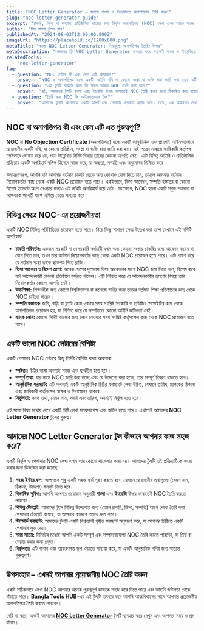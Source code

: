 ```yaml
---
title: "NOC Letter Generator – সহজে বাংলা ও ইংরেজিতে অনাপত্তিপত্র তৈরি করুন"
slug: "noc-letter-generator-guide"
excerpt: "চাকরি, ভিসা বা অন্যান্য প্রাতিষ্ঠানিক কাজের জন্য নির্ভুল অনাপত্তিপত্র (NOC) লেখা এখন আরও সহজ। জানুন কীভাবে আমাদের টুল ব্যবহার করে মিনিটের মধ্যে পেশাদার NOC তৈরি করবেন।"
author: "টিম বাংলা টুলস হাব"
publishedAt: "2024-08-03T12:00:00.000Z"
imageUrl: "https://placehold.co/1200x600.png"
metaTitle: "বাংলা NOC Letter Generator: বিনামূল্যে অনাপত্তিপত্র তৈরির উপায়"
metaDescription: "আমাদের ফ্রি NOC Letter Generator ব্যবহার করে সহজেই বাংলা ও ইংরেজিতে অনাপত্তিপত্র তৈরি করুন। চাকরি, ভিসা বা অন্যান্য কাজের জন্য সেরা ফরম্যাট।"
relatedTools:
  - "noc-letter-generator"
faq:
  - question: "NOC লেটার কী এবং কেন এটি প্রয়োজন?"
    answer: "NOC বা অনাপত্তিপত্র হলো একটি আইনি নথি যা কোনো সংস্থা বা ব্যক্তি দ্বারা জারি করা হয়। এটি প্রমাণ করে যে, কোনো নির্দিষ্ট বিষয়ে তাদের কোনো আপত্তি নেই। চাকরি পরিবর্তন, বিদেশ ভ্রমণ, বা কোনো নির্দিষ্ট প্রকল্পের জন্য এটি প্রয়োজন হতে পারে।"
  - question: "এই টুলটি ব্যবহার করে কি উভয় ভাষায় NOC তৈরি করা যাবে?"
    answer: "হ্যাঁ, আমাদের টুলটি বাংলা এবং ইংরেজি উভয় ভাষাতেই NOC তৈরি করার জন্য ডিজাইন করা হয়েছে। আপনি আপনার প্রয়োজন অনুযায়ী ভাষা নির্বাচন করতে পারবেন।"
  - question: "তৈরি করা NOC কি আইনগতভাবে বৈধ?"
    answer: "আমাদের টুলটি আপনাকে একটি আদর্শ এবং পেশাদার ফরম্যাট প্রদান করে। তবে, এর আইনগত বৈধতা নিশ্চিত করার জন্য এটিকে অবশ্যই সংশ্লিষ্ট কর্তৃপক্ষের দ্বারা স্বাক্ষরিত এবং সিলমোহরযুক্ত হতে হবে। এটি একটি খসড়া তৈরির জন্য সেরা টুল।"
---
```


## NOC বা অনাপত্তিপত্র কী এবং কেন এটি এত গুরুত্বপূর্ণ?

**NOC** বা **No Objection Certificate** (অনাপত্তিপত্র) হলো একটি আনুষ্ঠানিক এবং প্রায়শই আইনগতভাবে প্রয়োজনীয় একটি নথি, যা কোনো প্রতিষ্ঠান, সংস্থা বা ব্যক্তি দ্বারা জারি করা হয়। এই পত্রের মাধ্যমে জারিকারী কর্তৃপক্ষ স্পষ্টভাবে ঘোষণা করে যে, পত্রে উল্লেখিত নির্দিষ্ট বিষয়ে তাদের কোনো আপত্তি নেই। এটি বিভিন্ন আইনি ও প্রাতিষ্ঠানিক প্রক্রিয়ায় একটি অপরিহার্য দলিল হিসেবে কাজ করে, যা স্বচ্ছতা, সম্মতি এবং অনুমোদন নিশ্চিত করে।

উদাহরণস্বরূপ, আপনি যদি আপনার বর্তমান চাকরি ছেড়ে অন্য কোথাও যোগ দিতে চান, তাহলে আপনার বর্তমান নিয়োগকর্তার কাছ থেকে একটি NOC প্রয়োজন হতে পারে। একইভাবে, ভিসা আবেদন, সম্পত্তি হস্তান্তর বা কোনো বিশেষ ইভেন্টে অংশ নেওয়ার জন্যও এই নথিটি অপরিহার্য হয়ে ওঠে। সংক্ষেপে, NOC হলো একটি সবুজ সংকেত যা আপনাকে পরবর্তী ধাপে এগিয়ে যেতে সাহায্য করে।

## বিভিন্ন ক্ষেত্রে NOC-এর প্রয়োজনীয়তা

একটি NOC বিভিন্ন পরিস্থিতিতে প্রয়োজন হতে পারে। নিচে কিছু সাধারণ ক্ষেত্র উল্লেখ করা হলো যেখানে এই নথিটি অপরিহার্য:

*   **চাকরি পরিবর্তন:** একজন সরকারি বা বেসরকারি কর্মচারী যখন অন্য কোনো সংস্থায় চাকরির জন্য আবেদন করেন বা যোগ দিতে চান, তখন তার বর্তমান নিয়োগকর্তার কাছ থেকে একটি NOC প্রয়োজন হতে পারে। এটি প্রমাণ করে যে বর্তমান সংস্থা তাকে ছাড়পত্র দিতে রাজি।
*   **ভিসা আবেদন ও বিদেশ ভ্রমণ:** অনেক দেশের দূতাবাস ভিসা আবেদনের সাথে NOC জমা দিতে বলে, বিশেষ করে যদি আবেদনকারী কোনো প্রতিষ্ঠানে কর্মরত থাকেন। এটি নিশ্চিত করে যে আবেদনকারীর ভ্রমণের বিষয়ে তার নিয়োগকর্তার কোনো আপত্তি নেই।
*   **উচ্চশিক্ষা:** শিক্ষার্থীরা অন্য কোনো বিশ্ববিদ্যালয় বা কলেজে ভর্তির জন্য তাদের বর্তমান শিক্ষা প্রতিষ্ঠানের কাছ থেকে NOC চাইতে পারেন।
*   **সম্পত্তি হস্তান্তর:** জমি, বাড়ি বা ফ্ল্যাট কেনা-বেচার সময় সংশ্লিষ্ট সরকারি বা হাউজিং সোসাইটির কাছ থেকে অনাপত্তিপত্র প্রয়োজন হয়, যা নিশ্চিত করে যে সম্পত্তিতে কোনো আইনি জটিলতা নেই।
*   **ব্যাংক লোন:** কোনো নির্দিষ্ট কাজের জন্য লোন নেওয়ার সময় সংশ্লিষ্ট কর্তৃপক্ষের কাছ থেকে NOC প্রয়োজন হতে পারে।

## একটি ভালো NOC লেটারের বৈশিষ্ট্য

একটি পেশাদার NOC লেটারে কিছু নির্দিষ্ট বৈশিষ্ট্য থাকা আবশ্যক:
*   **স্পষ্টতা:** চিঠির ভাষা অবশ্যই সহজ এবং দ্ব্যর্থহীন হতে হবে।
*   **সম্পূর্ণ তথ্য:** যার নামে NOC জারি করা হচ্ছে এবং যে উদ্দেশ্যে করা হচ্ছে, তার সম্পূর্ণ বিবরণ থাকতে হবে।
*   **আনুষ্ঠানিক ফরম্যাট:** এটি অবশ্যই একটি আনুষ্ঠানিক চিঠির ফরম্যাটে লেখা উচিত, যেখানে তারিখ, প্রাপকের ঠিকানা এবং জারিকারী কর্তৃপক্ষের স্বাক্ষর ও সিলমোহর থাকবে।
*   **নির্ভুলতা:** সমস্ত তথ্য, যেমন নাম, পদবি এবং তারিখ, অবশ্যই নির্ভুল হতে হবে।

এই সমস্ত বিষয় মাথায় রেখে একটি চিঠি লেখা সময়সাপেক্ষ এবং জটিল হতে পারে। এখানেই আমাদের **NOC Letter Generator** টুলের গুরুত্ব।

## আমাদের NOC Letter Generator টুল কীভাবে আপনার কাজ সহজ করে?

একটি নির্ভুল ও পেশাদার NOC লেখা এখন আর কোনো ঝামেলার কাজ নয়। আমাদের টুলটি এই প্রক্রিয়াটিকে সহজ করার জন্য ডিজাইন করা হয়েছে:

1.  **সহজ ইন্টারফেস:** আপনাকে শুধু একটি সহজ ফর্ম পূরণ করতে হবে, যেখানে প্রয়োজনীয় তথ্যগুলো (যেমন নাম, ঠিকানা, উদ্দেশ্য) ইনপুট দিতে হবে।
2.  **দ্বিভাষিক সুবিধা:** আপনি আপনার প্রয়োজন অনুযায়ী **বাংলা** এবং **ইংরেজি** উভয় ভাষাতেই NOC তৈরি করতে পারবেন।
3.  **বিভিন্ন টেমপ্লেট:** আমাদের টুলে বিভিন্ন উদ্দেশ্যের জন্য (যেমন চাকরি, ভিসা, সম্পত্তি) আগে থেকে তৈরি করা পেশাদার টেমপ্লেট রয়েছে, যা আপনার কাজকে আরও দ্রুত করে।
4.  **স্ট্যান্ডার্ড ফরম্যাট:** আমাদের টুলটি একটি বিশ্বব্যাপী গৃহীত ফরম্যাট অনুসরণ করে, যা আপনার চিঠিতে একটি পেশাদার লুক দেয়।
5.  **সময় সাশ্রয়:** মিনিটের মধ্যেই আপনি একটি সম্পূর্ণ এবং সম্পাদনাযোগ্য NOC তৈরি করতে পারবেন, যা প্রিন্ট বা শেয়ার করার জন্য প্রস্তুত।
6.  **নির্ভুলতা:** এটি বানান এবং ব্যাকরণগত ভুল এড়াতে সাহায্য করে, যা একটি আনুষ্ঠানিক নথির জন্য অত্যন্ত গুরুত্বপূর্ণ।

## উপসংহার – এখনই আপনার প্রয়োজনীয় NOC তৈরি করুন

একটি সঠিকভাবে লেখা NOC আপনার অনেক গুরুত্বপূর্ণ কাজকে সহজ করে দিতে পারে এবং আইনি জটিলতা থেকে বাঁচাতে পারে। **Bangla Tools HUB**-এর এই টুলটি ব্যবহার করে আপনি আত্মবিশ্বাসের সাথে আপনার প্রয়োজনীয় অনাপত্তিপত্র তৈরি করতে পারবেন।

দেরি না করে, আজই আমাদের **[NOC Letter Generator](/tools/noc-letter-generator)** টুলটি ব্যবহার করে দেখুন এবং আপনার সময় ও শ্রম বাঁচান।

